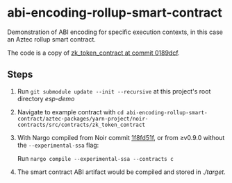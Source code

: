 # abi-encoding-rollup-smart-contract

Demonstration of ABI encoding for specific execution contexts, in this case an Aztec rollup smart contract.

The code is a copy of [zk_token_contract at commit 0189dcf](https://github.com/AztecProtocol/aztec-packages/tree/0189dcf976752b826839ea2d2504f736c891536b/yarn-project/noir-contracts/src/contracts/zk_token_contract).

## Steps

1. Run `git submodule update --init --recursive` at this project's root directory _esp-demo_

2. Navigate to example contract with `cd abi-encoding-rollup-smart-contract/aztec-packages/yarn-project/noir-contracts/src/contracts/zk_token_contract`

3. With Nargo compiled from Noir commit [1f8fd51f](https://github.com/noir-lang/noir/commit/1f8fd51fb28b62e05f4b0c0829d446e43e8b85cc), or from ≥v0.9.0 without the `--experimental-ssa` flag:

   Run `nargo compile --experimental-ssa --contracts c`

4. The smart contract ABI artifact would be compiled and stored in _./target_.
